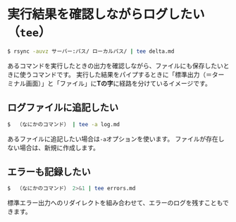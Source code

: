 # 実行結果を確認しながらログしたい（``tee``）

```bash
$ rsync -auvz サーバー:パス/ ローカルパス/ | tee delta.md
```

あるコマンドを実行したときの出力を確認しながら、ファイルにも保存したいときに使うコマンドです。
実行した結果をパイプするときに「標準出力（＝ターミナル画面）」と「ファイル」に**Tの字**に経路を分けているイメージです。

## ログファイルに追記したい

```bash
$  （なにかのコマンド） | tee -a log.md
```

あるファイルに追記したい場合は``-a``オプションを使います。
ファイルが存在しない場合は、新規に作成します。

## エラーも記録したい

```bash
$  （なにかのコマンド） 2>&1 | tee errors.md
```

標準エラー出力へのリダイレクトを組み合わせて、エラーのログを残すこともできます。
